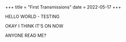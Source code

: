 +++
title = "First Transmissions"
date = 2022-05-17
+++

HELLO WORLD - TESTING

OKAY I THINK IT'S ON NOW

ANYONE READ ME?